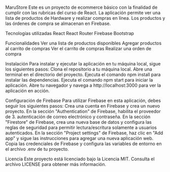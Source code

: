 MaruStore
Este es un proyecto de ecommerce básico con la finalidad de cumplir con las rubricas del curso de React. La aplicación permite ver una lista de productos de Hardware y realizar compras en línea. Los productos y las órdenes de compra se almacenan en Firebase.

Tecnologías utilizadas
React
React Router
Firebase
Bootstrap

Funcionalidades
Ver una lista de productos disponibles
Agregar productos al carrito de compras
Ver el carrito de compras
Realizar una orden de compra

Instalación
Para instalar y ejecutar la aplicación en tu máquina local, sigue los siguientes pasos:
Clona el repositorio a tu máquina local.
Abre una terminal en el directorio del proyecto.
Ejecuta el comando npm install para instalar las dependencias.
Ejecuta el comando npm start para iniciar la aplicación.
Abre tu navegador y navega a http://localhost:3000 para ver la aplicación en acción.

Configuración de Firebase
Para utilizar Firebase en esta aplicación, debes seguir los siguientes pasos:
Crea una cuenta en Firebase y crea un nuevo proyecto.
En la sección "Authentication" de Firebase, habilita el proveedor de 3. autenticación de correo electrónico y contraseña.
En la sección "Firestore" de Firebase, crea una nueva base de datos y configura las reglas de seguridad para permitir lectura/escritura solamente a usuarios autenticados.
En la sección "Project settings" de Firebase, haz clic en "Add app" y sigue las instrucciones para agregar una nueva aplicación web.
Copia las credenciales de Firebase y configura las variables de entorno en el archivo .env de tu proyecto.

Licencia
Este proyecto está licenciado bajo la Licencia MIT. Consulta el archivo LICENSE para obtener más información.